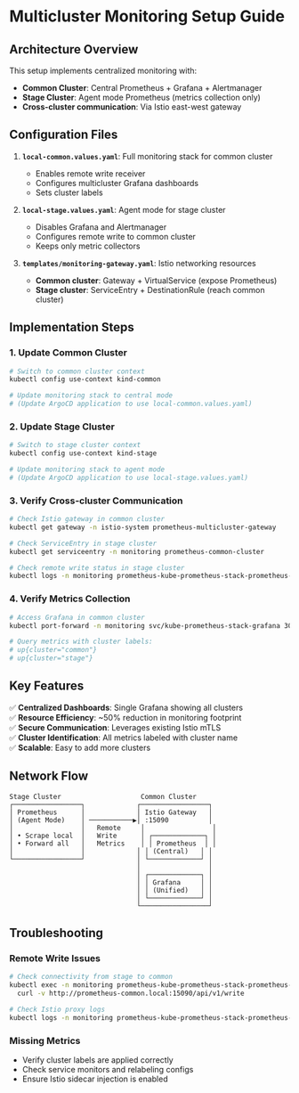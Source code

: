 # Multicluster Monitoring Setup Guide

## Architecture Overview

This setup implements centralized monitoring with:
- **Common Cluster**: Central Prometheus + Grafana + Alertmanager
- **Stage Cluster**: Agent mode Prometheus (metrics collection only)
- **Cross-cluster communication**: Via Istio east-west gateway

## Configuration Files

1. **`local-common.values.yaml`**: Full monitoring stack for common cluster
   - Enables remote write receiver
   - Configures multicluster Grafana dashboards
   - Sets cluster labels

2. **`local-stage.values.yaml`**: Agent mode for stage cluster
   - Disables Grafana and Alertmanager
   - Configures remote write to common cluster
   - Keeps only metric collectors

3. **`templates/monitoring-gateway.yaml`**: Istio networking resources
   - **Common cluster**: Gateway + VirtualService (expose Prometheus)
   - **Stage cluster**: ServiceEntry + DestinationRule (reach common cluster)

## Implementation Steps

### 1. Update Common Cluster
```bash
# Switch to common cluster context
kubectl config use-context kind-common

# Update monitoring stack to central mode
# (Update ArgoCD application to use local-common.values.yaml)
```

### 2. Update Stage Cluster  
```bash
# Switch to stage cluster context
kubectl config use-context kind-stage

# Update monitoring stack to agent mode
# (Update ArgoCD application to use local-stage.values.yaml)
```

### 3. Verify Cross-cluster Communication
```bash
# Check Istio gateway in common cluster
kubectl get gateway -n istio-system prometheus-multicluster-gateway

# Check ServiceEntry in stage cluster
kubectl get serviceentry -n monitoring prometheus-common-cluster

# Check remote write status in stage cluster
kubectl logs -n monitoring prometheus-kube-prometheus-stack-prometheus-0 | grep "remote_write"
```

### 4. Verify Metrics Collection
```bash
# Access Grafana in common cluster
kubectl port-forward -n monitoring svc/kube-prometheus-stack-grafana 3000:80

# Query metrics with cluster labels:
# up{cluster="common"}
# up{cluster="stage"}
```

## Key Features

✅ **Centralized Dashboards**: Single Grafana showing all clusters  
✅ **Resource Efficiency**: ~50% reduction in monitoring footprint  
✅ **Secure Communication**: Leverages existing Istio mTLS  
✅ **Cluster Identification**: All metrics labeled with cluster name  
✅ **Scalable**: Easy to add more clusters

## Network Flow

```
Stage Cluster                    Common Cluster
┌─────────────────┐             ┌─────────────────┐
│ Prometheus      │             │ Istio Gateway   │
│ (Agent Mode)    │ ───────────▶│ :15090          │
│                 │   Remote     │                 │
│ • Scrape local  │   Write      │ ┌─────────────┐ │
│ • Forward all   │   Metrics    │ │ Prometheus  │ │
│                 │             │ │ (Central)   │ │
└─────────────────┘             │ └─────────────┘ │
                                │                 │
                                │ ┌─────────────┐ │
                                │ │ Grafana     │ │
                                │ │ (Unified)   │ │
                                │ └─────────────┘ │
                                └─────────────────┘
```

## Troubleshooting

### Remote Write Issues
```bash
# Check connectivity from stage to common
kubectl exec -n monitoring prometheus-kube-prometheus-stack-prometheus-0 -- \
  curl -v http://prometheus-common.local:15090/api/v1/write

# Check Istio proxy logs
kubectl logs -n monitoring prometheus-kube-prometheus-stack-prometheus-0 -c istio-proxy
```

### Missing Metrics
- Verify cluster labels are applied correctly
- Check service monitors and relabeling configs
- Ensure Istio sidecar injection is enabled